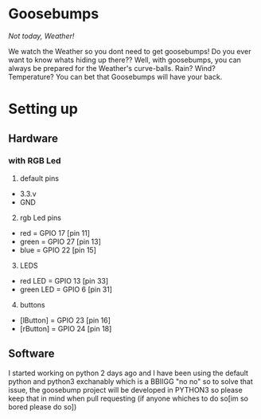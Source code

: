 # Goosebumps
_Not today, Weather!_

We watch the Weather so you dont need to get goosebumps!
Do you ever want to know whats hiding up there?? Well, with goosebumps, you can always be prepared for the Weather's curve-balls.
Rain? Wind? Temperature? You can bet that Goosebumps will have your back.


# Setting up

## Hardware
### with RGB Led
1. default pins
- 3.3.v
- GND

2. rgb Led pins
- red = GPIO 17 [pin 11]
- green = GPIO 27 [pin 13]
- blue = GPIO 22 [pin 15]

3. LEDS
- red LED = GPIO 13 [pin 33]
- green LED = GPIO 6 [pin 31]

4. buttons
- [lButton] = GPIO 23 [pin 16]
- [rButton] = GPIO 24 [pin 18]

## Software
I started working on python 2 days ago and I have been using the default python and python3 exchanably which is a BBIIGG "no no"
so to solve that issue, the goosebump project will be developed in PYTHON3 so please keep that in mind when pull requesting (if anyone whiches to do so[im so bored please do so])
